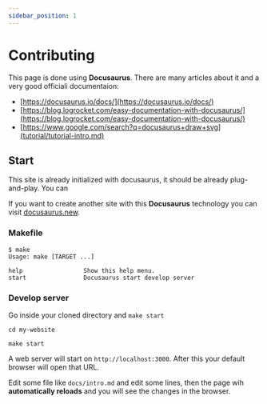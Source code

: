 ```yaml
---
sidebar_position: 1
---
```


# Contributing

This page is done using **Docusaurus**. There are many articles about it and a very good officiali documentaion:

* [https://docusaurus.io/docs/](https://docusaurus.io/docs/)
* [https://blog.logrocket.com/easy-documentation-with-docusaurus/](https://blog.logrocket.com/easy-documentation-with-docusaurus/)
* [https://www.google.com/search?q=docusaurus+draw+svg](tutorial/tutorial-intro.md)

## Start

This site is already initialized with docusaurus, it should be already plug-and-play. You can

If you want to create another site with this **Docusaurus** technology you can visit [docusaurus.new](https://docusaurus.new).

### Makefile

```shell
$ make
Usage: make [TARGET ...]

help                 Show this help menu.
start                Docusaurus start develop server
```


### Develop server

Go inside your cloned directory and `make start`

```shell
cd my-website

make start
```

A web server will start on `http://localhost:3000`. After this your default browser will open that URL.

Edit some file like `docs/intro.md` and edit some lines, then the page wih **automatically reloads** and you will see the changes in the browser.

